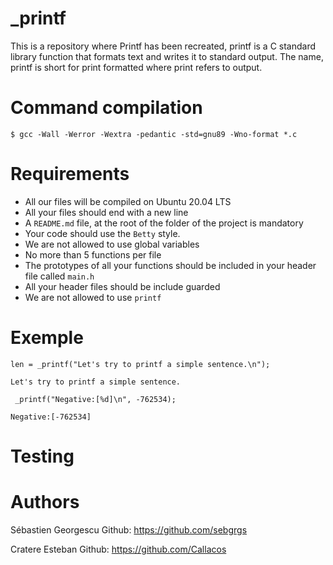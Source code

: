 # _printf
This is a repository where Printf has been recreated, printf is a C standard library function that formats text and writes it to standard output. The name, printf is short for print formatted where print refers to output.



# Command compilation

```
$ gcc -Wall -Werror -Wextra -pedantic -std=gnu89 -Wno-format *.c
```

# Requirements

-   All our files will be compiled on Ubuntu 20.04 LTS 
-   All your files should end with a new line
-   A `README.md` file, at the root of the folder of the project is mandatory
-   Your code should use the `Betty` style.
-   We are not allowed to use global variables
-   No more than 5 functions per file
-   The prototypes of all your functions should be included in your header file called `main.h`
-   All your header files should be include guarded
-  We are not allowed to use `printf`  

# Exemple 

```
len = _printf("Let's try to printf a simple sentence.\n");
```
```
Let's try to printf a simple sentence.
```
```
 _printf("Negative:[%d]\n", -762534);
```
```
Negative:[-762534]
```
# Testing







# Authors
Sébastien Georgescu 
Github: https://github.com/sebgrgs

Cratere Esteban 
Github: https://github.com/Callacos
